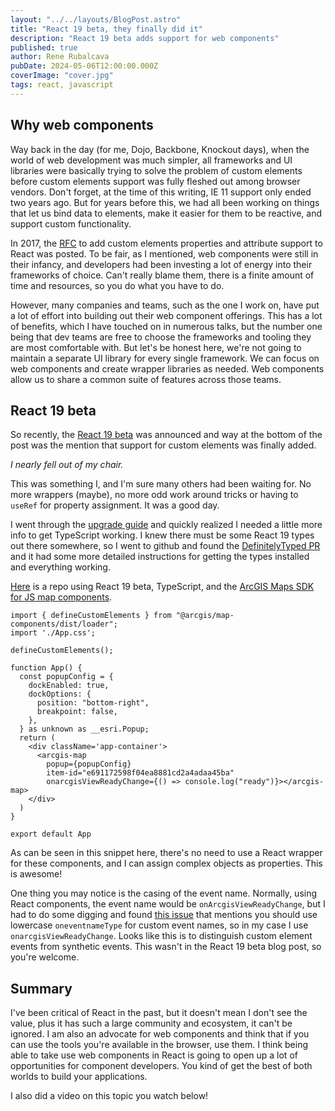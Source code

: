 ```yaml
---
layout: "../../layouts/BlogPost.astro"
title: "React 19 beta, they finally did it"
description: "React 19 beta adds support for web components"
published: true
author: Rene Rubalcava
pubDate: 2024-05-06T12:00:00.000Z
coverImage: "cover.jpg"
tags: react, javascript
---
```


## Why web components

Way back in the day (for me, Dojo, Backbone, Knockout days), when the world of web development was much simpler, all frameworks and UI libraries were basically trying to solve the problem of custom elements before custom elements support was fully fleshed out among browser vendors. Don't forget, at the time of this writing, IE 11 support only ended two years ago. But for years before this, we had all been working on things that let us bind data to elements, make it easier for them to be reactive, and support custom functionality.

In 2017, the [RFC](https://github.com/facebook/react/issues/11347) to add custom elements properties and attribute support to React was posted. To be fair, as I mentioned, web components were still in their infancy, and developers had been investing a lot of energy into their frameworks of choice. Can't really blame them, there is a finite amount of time and resources, so you do what you have to do.

However, many companies and teams, such as the one I work on, have put a lot of effort into building out their web component offerings. This has a lot of benefits, which I have touched on in numerous talks, but the number one being that dev teams are free to choose the frameworks and tooling they are most comfortable with. But let's be honest here, we're not going to maintain a separate UI library for every single framework. We can focus on web components and create wrapper libraries as needed. Web components allow us to share a common suite of features across those teams.

## React 19 beta

So recently, the [React 19 beta](https://react.dev/blog/2024/04/25/react-19) was announced and way at the bottom of the post was the mention that support for custom elements was finally added.

_I nearly fell out of my chair._

This was something I, and I'm sure many others had been waiting for. No more wrappers (maybe), no more odd work around tricks or having to `useRef` for property assignment. It was a good day.

I went through the [upgrade guide](https://react.dev/blog/2024/04/25/react-19-upgrade-guide) and quickly realized I needed a little more info to get TypeScript working. I knew there must be some React 19 types out there somewhere, so I went to github and found the [DefinitelyTyped PR](https://github.com/DefinitelyTyped/DefinitelyTyped/pull/69022) and it had some more detailed instructions for getting the types installed and everything working.

[Here](https://github.com/odoe/arcgis-map-comps-react-19-beta) is a repo using React 19 beta, TypeScript, and the [ArcGIS Maps SDK for JS map components](https://www.npmjs.com/package/@arcgis/map-components).

```tsx
import { defineCustomElements } from "@arcgis/map-components/dist/loader";
import './App.css';

defineCustomElements();

function App() {
  const popupConfig = {
    dockEnabled: true,
    dockOptions: {
      position: "bottom-right",
      breakpoint: false,
    },
  } as unknown as __esri.Popup;
  return (
    <div className='app-container'>
      <arcgis-map
        popup={popupConfig}
        item-id="e691172598f04ea8881cd2a4adaa45ba"
        onarcgisViewReadyChange={() => console.log("ready")}></arcgis-map>
    </div>
  )
}

export default App
```

As can be seen in this snippet here, there's no need to use a React wrapper for these components, and I can assign complex objects as properties. This is awesome!

One thing you may notice is the casing of the event name. Normally, using React components, the event name would be `onArcgisViewReadyChange`, but I had to do some digging and found [this issue](https://github.com/facebook/react/issues/7901) that mentions you should use lowercase `oneventnameType` for custom event names, so in my case I use `onarcgisViewReadyChange`. Looks like this is to distinguish custom element events from synthetic events. This wasn't in the React 19 beta blog post, so you're welcome.

## Summary

I've been critical of React in the past, but it doesn't mean I don't see the value, plus it has such a large community and ecosystem, it can't be ignored. I am also an advocate for web components and think that if you can use the tools you're available in the browser, use them. I think being able to take use web components in React is going to open up a lot of opportunities for component developers. You kind of get the best of both worlds to build your applications.

I also did a video on this topic you watch below!

<lite-youtube videoid="3VXJtD599sM"></lite-youtube>
